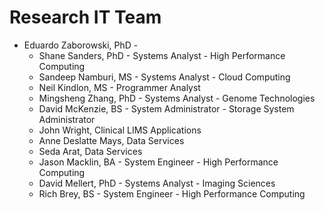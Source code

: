 # Research IT Team

* Eduardo Zaborowski, PhD - 
	* Shane Sanders, PhD - Systems Analyst - High Performance Computing
	* Sandeep Namburi, MS - Systems Analyst - Cloud Computing
	* Neil Kindlon, MS - Programmer Analyst
	* Mingsheng Zhang, PhD - Systems Analyst - Genome Technologies
	* David McKenzie, BS - System Administrator - Storage System Administrator
	* John Wright, Clinical LIMS Applications
	* Anne Deslatte Mays, Data Services
	* Seda Arat, Data Services
	* Jason Macklin, BA - System Engineer - High Performance Computing
	* David Mellert, PhD - Systems Analyst - Imaging Sciences
	* Rich Brey, BS - System Engineer - High Performance Computing
